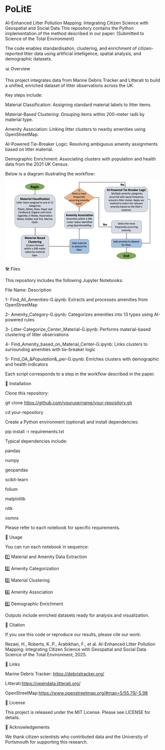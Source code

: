 # PoLitE
AI-Enhanced Litter Pollution Mapping: Integrating Citizen Science with Geospatial and Social Data
This repository contains the Python implementation of the method described in our paper:
(Submitted to Science of the Total Environment)

The code enables standardisation, clustering, and enrichment of citizen-reported litter data using artificial intelligence, spatial analysis, and demographic datasets.

📊 Overview

This project integrates data from Marine Debris Tracker and Litterati to build a unified, enriched dataset of litter observations across the UK.

Key steps include:

Material Classification: Assigning standard material labels to litter items.

Material-Based Clustering: Grouping items within 200-meter radii by material type.

Amenity Association: Linking litter clusters to nearby amenities using OpenStreetMap.

AI-Powered Tie-Breaker Logic: Resolving ambiguous amenity assignments based on litter material.

Demographic Enrichment: Associating clusters with population and health data from the 2021 UK Census.

Below is a diagram illustrating the workflow:

![Method Diagram](PoLitE_Diagram.png)

🛠 Files

This repository includes the following Jupyter Notebooks:

File Name:	Description

1- Find_All_Amenities-G.ipynb:	Extracts and processes amenities from OpenStreetMap

2- Amenity_Category-G.ipynb:	Categorizes amenities into 13 types using AI-powered rules

3- Litter-Categorize_Center_Material-G.ipynb:	Performs material-based clustering of litter observations

4- Find_Amenity_based_on_Material_Center-G.ipynb:	Links clusters to surrounding amenities with tie-breaker logic

5- Find_OA_&_Population_&_per-G.ipynb:	Enriches clusters with demographic and health indicators

Each script corresponds to a step in the workflow described in the paper.

💾 Installation

Clone this repository:

git clone https://github.com/yourusername/your-repository.git

cd your-repository

Create a Python environment (optional) and install dependencies:

pip install -r requirements.txt

Typical dependencies include:

pandas

numpy

geopandas

scikit-learn

folium

matplotlib

nltk

osmnx

Please refer to each notebook for specific requirements.

🚀 Usage

You can run each notebook in sequence:

1️⃣ Material and Amenity Data Extraction

2️⃣ Amenity Categorization

3️⃣ Material Clustering

4️⃣ Amenity Association

5️⃣ Demographic Enrichment

Outputs include enriched datasets ready for analysis and visualization.

📄 Citation

If you use this code or reproduce our results, please cite our work:

Rezaei, H., Roberts, K. P., Arabikhan, F., et al. 
AI-Enhanced Litter Pollution Mapping: Integrating Citizen Science with Geospatial and Social Data.
Science of the Total Environment, 2025.

🔗 Links

Marine Debris Tracker: https://debristracker.org/

Litterati:https://opendata.litterati.org/

OpenStreetMap:https://www.openstreetmap.org/#map=5/55.79/-5.98

📝 License

This project is released under the MIT License.
Please see LICENSE for details.

🤝 Acknowledgements

We thank citizen scientists who contributed data and the University of Portsmouth for supporting this research.
